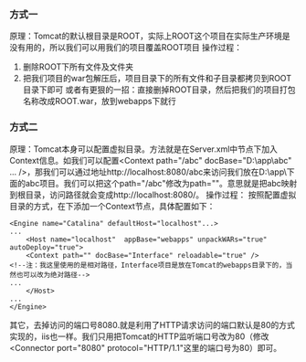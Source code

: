 ### 方式一
原理：Tomcat的默认根目录是ROOT，实际上ROOT这个项目在实际生产环境是没有用的，所以我们可以用我们的项目覆盖ROOT项目 
操作过程： 
1. 删除ROOT下所有文件及文件夹 
2. 把我们项目的war包解压后，项目目录下的所有文件和子目录都拷贝到ROOT目录下即可 
或者有更狠的一招：直接删掉ROOT目录，然后把我们的项目打包名称改成ROOT.war，放到webapps下就行 
### 方式二
原理：Tomcat本身可以配置虚拟目录。方法就是在Server.xml中<Engine><Host>节点下加入Context信息。如我们可以配置<Context path="/abc" docBase="D:\app\abc" ... />，那我们可以通过地址http://localhost:8080/abc来访问我们放在D:\app\下面的abc项目。我们可以把这个path="/abc"修改为path=""。意思就是把abc映射到根目录，访问路径就会变成http://localhost:8080/。 
操作过程： 
按照配置虚拟目录的方式，在<Engine><Host>下添加一个Context节点，具体配置如下：
```
<Engine name="Catalina" defaultHost="localhost"...>  
...  
    <Host name="localhost"  appBase="webapps" unpackWARs="true" autoDeploy="true">  
    <Context path="" docBase="Interface" reloadable="true" />  
<!--注：我这里使用的是相对路径，Interface项目是放在Tomcat的webapps目录下的，当然也可以改为绝对路径-->  
...  
    </Host>  
...  
</Engine>  
```
其它，去掉访问的端口号8080.就是利用了HTTP请求访问的端口默认是80的方式实现的，iis也一样。我们只用把Tomcat的HTTP监听端口号改为80（修改<Connector port="8080" protocol="HTTP/1.1"这里的端口号为80）即可。 
